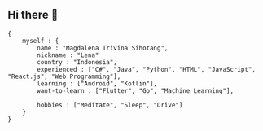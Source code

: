 ## Hi there 👋

```
{
    myself : {
        name : "Magdalena Trivina Sihotang",
        nickname : "Lena"
        country : "Indonesia",
        experienced : ["C#", "Java", "Python", "HTML", "JavaScript", "React.js", "Web Programming"],
        learning : ["Android", "Kotlin"],
        want-to-learn : ["Flutter", "Go", "Machine Learning"], 

        hobbies : ["Meditate", "Sleep", "Drive"]
    }
}
```

<!--
**magdalena-trivina/magdalena-trivina** is a ✨ _special_ ✨ repository because its `README.md` (this file) appears on your GitHub profile.

Here are some ideas to get you started:

- 🔭 I’m currently working on ...
- 🌱 I’m currently learning ...
- 👯 I’m looking to collaborate on ...
- 🤔 I’m looking for help with ...
- 💬 Ask me about ...
- 📫 How to reach me: ...
- 😄 Pronouns: ...
- ⚡ Fun fact: ...
-->
